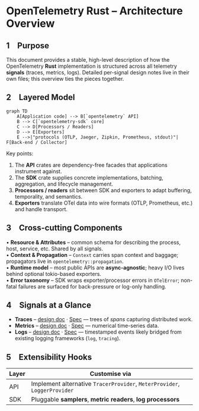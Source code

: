 # OpenTelemetry Rust – Architecture Overview

## 1 Purpose
This document provides a stable, high-level description of how the OpenTelemetry **Rust** implementation is structured across all telemetry **signals** (traces, metrics, logs).  Detailed per-signal design notes live in their own files; this overview ties the pieces together.

## 2 Layered Model
```mermaid
graph TD
    A[Application code] --> B[`opentelemetry` API]
    B --> C[`opentelemetry-sdk` core]
    C --> D[Processors / Readers]
    D --> E[Exporters]
    E -->|"protocols (OTLP, Jaeger, Zipkin, Prometheus, stdout)"| F[Back-end / Collector]
```
Key points:
1. The **API** crates are dependency-free facades that applications instrument against.
2. The **SDK** crate supplies concrete implementations, batching, aggregation, and lifecycle management.
3. **Processors / readers** sit between SDK and exporters to adapt buffering, temporality, and semantics.
4. **Exporters** translate OTel data into wire formats (OTLP, Prometheus, etc.) and handle transport.

## 3 Cross-cutting Components
• **Resource & Attributes** – common schema for describing the process, host, service, etc.  Shared by all signals.<br/>
• **Context & Propagation** – `Context` carries span context and baggage; propagators live in `opentelemetry::propagation`.<br/>
• **Runtime model** – most public APIs are **async-agnostic**; heavy I/O lives behind optional tokio-based exporters.<br/>
• **Error taxonomy** – SDK wraps exporter/processor errors in `OTelError`; non-fatal failures are surfaced for back-pressure or log-only handling.

## 4 Signals at a Glance
* **Traces** – [design doc](./traces.md) · [Spec](https://github.com/open-telemetry/opentelemetry-specification/blob/main/specification/trace/README.md) — trees of _spans_ capturing distributed work.
* **Metrics** – [design doc](./metrics.md) · [Spec](https://github.com/open-telemetry/opentelemetry-specification/blob/main/specification/metrics/README.md) — numerical time-series data.
* **Logs** – [design doc](./logs.md) · [Spec](https://github.com/open-telemetry/opentelemetry-specification/blob/main/specification/logs/README.md) — timestamped events likely bridged from existing logging frameworks (`log`, `tracing`).

## 5 Extensibility Hooks
| Layer | Customise via |
|-------|--------------|
| API   | Implement alternative `TracerProvider`, `MeterProvider`, `LoggerProvider` |
| SDK   | Pluggable **samplers**, **metric readers**, **log processors** |

